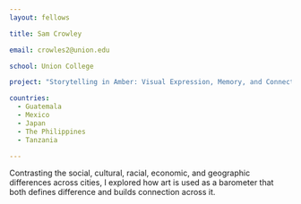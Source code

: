 ```yaml
---
layout: fellows

title: Sam Crowley

email: crowles2@union.edu 

school: Union College

project: "Storytelling in Amber: Visual Expression, Memory, and Connection"

countries:
  - Guatemala
  - Mexico
  - Japan
  - The Philippines
  - Tanzania

---
```


Contrasting the social, cultural, racial, economic, and geographic differences across cities, I explored how art is used as a barometer that both defines difference and builds connection across it.
